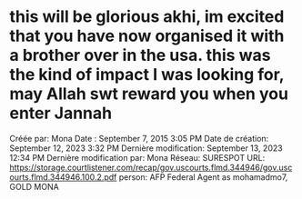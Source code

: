 # this will be glorious akhi, im excited that you have now organised it with a brother over in the usa. this was the kind of impact I was looking for, may Allah swt reward you when you enter Jannah

Créée par: Mona
Date : September 7, 2015 3:05 PM
Date de création: September 12, 2023 3:32 PM
Dernière modification: September 13, 2023 12:34 PM
Dernière modification par: Mona
Réseau: SURESPOT
URL: https://storage.courtlistener.com/recap/gov.uscourts.flmd.344946/gov.uscourts.flmd.344946.100.2.pdf
person: AFP Federal Agent as mohamadmo7, GOLD MONA